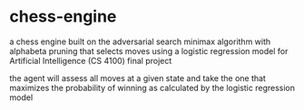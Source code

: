 # chess-engine
a chess engine built on the adversarial search minimax algorithm with alphabeta pruning that selects moves using a logistic regression model for Artificial Intelligence (CS 4100) final project

the agent will assess all moves at a given state and take the one that maximizes the probability of winning as calculated by the logistic regression model


